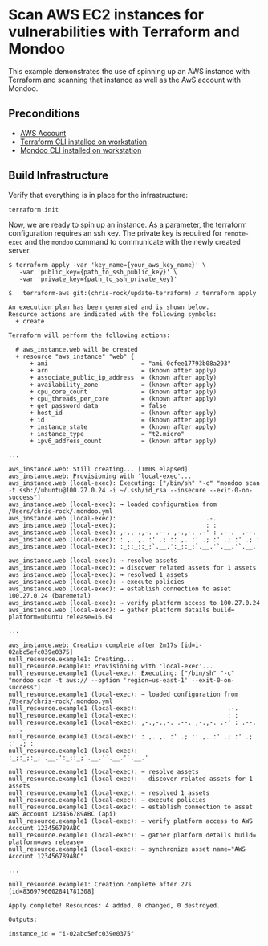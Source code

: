 # Scan AWS EC2 instances for vulnerabilities with Terraform and Mondoo

This example demonstrates the use of spinning up an AWS instance with Terraform and scanning that instance as well as the AwS account with Mondoo.

## Preconditions

 * [AWS Account](https://aws.amazon.com/free/)
 * [Terraform CLI installed on workstation](https://learn.hashicorp.com/terraform/getting-started/install.html)
 * [Mondoo CLI installed on workstation](https://docs.mondoo.io/server/overview)

## Build Infrastructure

Verify that everything is in place for the infrastructure:

```
terraform init
```

Now, we are ready to spin up an instance. As a parameter, the terraform configuration requires an ssh key. The private key is required for `remote-exec` and the `mondoo` command to communicate with the newly created server.

```
$ terraform apply -var 'key_name={your_aws_key_name}' \
   -var 'public_key={path_to_ssh_public_key}' \
   -var 'private_key={path_to_ssh_private_key}'
```

```
$   terraform-aws git:(chris-rock/update-terraform) ✗ terraform apply  

An execution plan has been generated and is shown below.
Resource actions are indicated with the following symbols:
  + create

Terraform will perform the following actions:

  # aws_instance.web will be created
  + resource "aws_instance" "web" {
      + ami                          = "ami-0cfee17793b08a293"
      + arn                          = (known after apply)
      + associate_public_ip_address  = (known after apply)
      + availability_zone            = (known after apply)
      + cpu_core_count               = (known after apply)
      + cpu_threads_per_core         = (known after apply)
      + get_password_data            = false
      + host_id                      = (known after apply)
      + id                           = (known after apply)
      + instance_state               = (known after apply)
      + instance_type                = "t2.micro"
      + ipv6_address_count           = (known after apply)

...

aws_instance.web: Still creating... [1m0s elapsed]
aws_instance.web: Provisioning with 'local-exec'...
aws_instance.web (local-exec): Executing: ["/bin/sh" "-c" "mondoo scan -t ssh://ubuntu@100.27.0.24 -i ~/.ssh/id_rsa --insecure --exit-0-on-success"]
aws_instance.web (local-exec): → loaded configuration from /Users/chris-rock/.mondoo.yml
aws_instance.web (local-exec):                         .-.
aws_instance.web (local-exec):                         : :
aws_instance.web (local-exec): ,-.,-.,-. .--. ,-.,-. .-' : .--.  .--.
aws_instance.web (local-exec): : ,. ,. :' .; :: ,. :' .; :' .; :' .; :
aws_instance.web (local-exec): :_;:_;:_;`.__.':_;:_;`.__.'`.__.'`.__.'

aws_instance.web (local-exec): → resolve assets
aws_instance.web (local-exec): → discover related assets for 1 assets
aws_instance.web (local-exec): → resolved 1 assets
aws_instance.web (local-exec): → execute policies
aws_instance.web (local-exec): → establish connection to asset 100.27.0.24 (baremetal)
aws_instance.web (local-exec): → verify platform access to 100.27.0.24
aws_instance.web (local-exec): → gather platform details build= platform=ubuntu release=16.04

...

aws_instance.web: Creation complete after 2m17s [id=i-02abc5efc039e0375]
null_resource.example1: Creating...
null_resource.example1: Provisioning with 'local-exec'...
null_resource.example1 (local-exec): Executing: ["/bin/sh" "-c" "mondoo scan -t aws:// --option 'region=us-east-1' --exit-0-on-success"]
null_resource.example1 (local-exec): → loaded configuration from /Users/chris-rock/.mondoo.yml
null_resource.example1 (local-exec):                         .-.
null_resource.example1 (local-exec):                         : :
null_resource.example1 (local-exec): ,-.,-.,-. .--. ,-.,-. .-' : .--.  .--.
null_resource.example1 (local-exec): : ,. ,. :' .; :: ,. :' .; :' .; :' .; :
null_resource.example1 (local-exec): :_;:_;:_;`.__.':_;:_;`.__.'`.__.'`.__.'

null_resource.example1 (local-exec): → resolve assets
null_resource.example1 (local-exec): → discover related assets for 1 assets
null_resource.example1 (local-exec): → resolved 1 assets
null_resource.example1 (local-exec): → execute policies
null_resource.example1 (local-exec): → establish connection to asset AWS Account 123456789ABC (api)
null_resource.example1 (local-exec): → verify platform access to AWS Account 123456789ABC
null_resource.example1 (local-exec): → gather platform details build= platform=aws release=
null_resource.example1 (local-exec): → synchronize asset name="AWS Account 123456789ABC"

...

null_resource.example1: Creation complete after 27s [id=8369796602841781308]

Apply complete! Resources: 4 added, 0 changed, 0 destroyed.

Outputs:

instance_id = "i-02abc5efc039e0375"


```